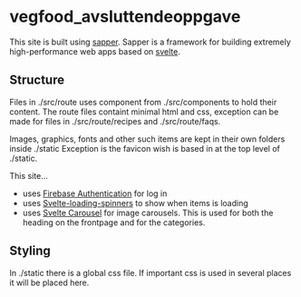 # vegfood_avsluttendeoppgave
 
This site is built using <a href="https://sapper.svelte.dev/">sapper</a>. Sapper is a framework for building extremely high-performance web apps based on <a href="https://svelte.dev//">svelte</a>.


## Structure

Files in ./src/route uses component from ./src/components to hold their content. The route files containt minimal html and css, exception can be made for files in ./src/route/recipes and ./src/route/faqs.

Images, graphics, fonts and other such items are kept in their own folders inside ./static Exception is the favicon wish is based in at the top level of ./static.

This site...
- uses <a href="hhttps://firebase.google.com/docs/auth">Firebase Authentication</a> for log in
- uses <a href="https://github.com/Schum123/svelte-loading-spinners#svelte-loading-spinners">Svelte-loading-spinners</a> to show when items is loading
- uses <a href="https://github.com/beyonk-adventures/svelte-carousel#svelte-carousel">Svelte Carousel</a> for image carousels. This is used for both the heading on the frontpage and for the categories.

## Styling

In ./static there is a global css file. If important css is used in several places it will be placed here.